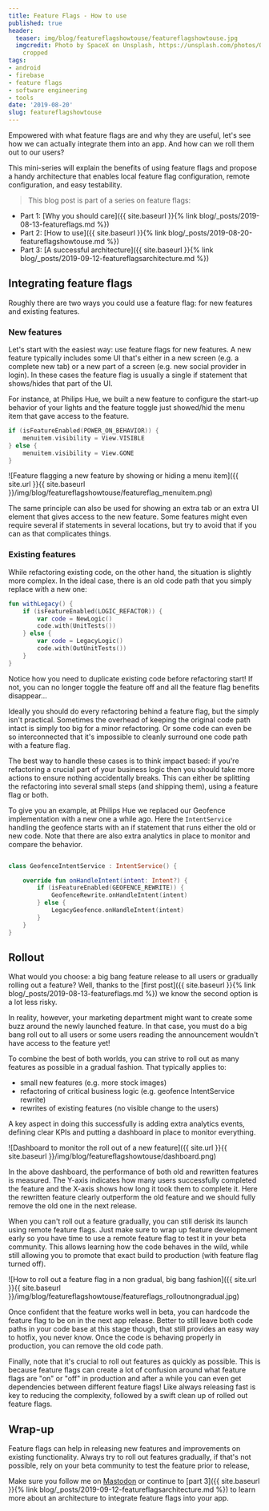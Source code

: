 ```yaml
---
title: Feature Flags - How to use
published: true
header:
  teaser: img/blog/featureflagshowtouse/featureflagshowtouse.jpg
  imgcredit: Photo by SpaceX on Unsplash, https://unsplash.com/photos/OHOU-5UVIYQ,
    cropped
tags:
- android
- firebase
- feature flags
- software engineering
- tools
date: '2019-08-20'
slug: featureflagshowtouse
---
```


Empowered with what feature flags are and why they are useful, let's see how we can actually integrate them into an app. And how can we roll them out to our users?

This mini-series will explain the benefits of using feature flags and propose a handy architecture that enables local feature flag configuration, remote configuration, and easy testability.

> This blog post is part of a series on feature flags:
- Part 1: [Why you should care]({{ site.baseurl }}{% link blog/_posts/2019-08-13-featureflags.md %})
- Part 2: [How to use]({{ site.baseurl }}{% link blog/_posts/2019-08-20-featureflagshowtouse.md %})
- Part 3: [A successful architecture]({{ site.baseurl }}{% link blog/_posts/2019-09-12-featureflagsarchitecture.md %})

## Integrating feature flags
Roughly there are two ways you could use a feature flag: for new features and existing features.

### New features
Let's start with the easiest way: use feature flags for new features. A new feature typically includes some UI that's either in a new screen (e.g. a complete new tab) or a new part of a screen (e.g. new social provider in login). In these cases the feature flag is usually a single if statement that shows/hides that part of the UI.

For instance, at Philips Hue, we built a new feature to configure the start-up behavior of your lights and the feature toggle just showed/hid the menu item that gave access to the feature.

```kotlin
if (isFeatureEnabled(POWER_ON_BEHAVIOR)) {
    menuitem.visibility = View.VISIBLE
} else {
    menuitem.visibility = View.GONE
}
```

![Feature flagging a new feature by showing or hiding a menu item]({{ site.url }}{{ site.baseurl }}/img/blog/featureflagshowtouse/featureflag_menuitem.png)

The same principle can also be used for showing an extra tab or an extra UI element that gives access to the new feature. Some features might even require several if statements in several locations, but try to avoid that if you can as that complicates things.

### Existing features
While refactoring existing code, on the other hand, the situation is slightly more complex. In the ideal case, there is an old code path that you simply replace with a new one:

```kotlin
fun withLegacy() {
    if (isFeatureEnabled(LOGIC_REFACTOR)) {
        var code = NewLogic()
        code.with(UnitTests())
    } else {
        var code = LegacyLogic()
        code.with(OutUnitTests())
    }
}
```

Notice how you need to duplicate existing code before refactoring start! If not, you can no longer toggle the feature off and all the feature flag benefits disappear...

Ideally you should do every refactoring behind a feature flag, but the simply isn't practical. Sometimes the overhead of keeping the original code path intact is simply too big for a minor refactoring. Or some code can even be so interconnected that it's impossible to cleanly surround one code path with a feature flag.

The best way to handle these cases is to think impact based: if you're refactoring a crucial part of your business logic then you should take more actions to ensure nothing accidentally breaks. This can either be splitting the refactoring into several small steps (and shipping them), using a feature flag or both.

To give you an example, at Philips Hue we replaced our Geofence implementation with a new one a while ago. Here the `IntentService` handling the geofence starts with an if statement that runs either the old or new code. Note that there are also extra analytics in place to monitor and compare the behavior.

```kotlin

class GeofenceIntentService : IntentService() {

    override fun onHandleIntent(intent: Intent?) {
        if (isFeatureEnabled(GEOFENCE_REWRITE)) {
            GeofenceRewrite.onHandleIntent(intent)
        } else {
            LegacyGeofence.onHandleIntent(intent)
        }
    }
}

```

## Rollout
What would you choose: a big bang feature release to all users or gradually rolling out a feature? Well, thanks to the [first post]({{ site.baseurl }}{% link blog/_posts/2019-08-13-featureflags.md %}) we know the second option is a lot less risky.

In reality, however, your marketing department might want to create some buzz around the newly launched feature. In that case, you must do a big bang roll out to all users or some users reading the announcement wouldn't have access to the feature yet!

To combine the best of both worlds, you can strive to roll out as many features as possible in a gradual fashion. That typically applies to:

- small new features (e.g. more stock images)
- refactoring of critical business logic (e.g. geofence IntentService rewrite)
- rewrites of existing features (no visible change to the users)

A key aspect in doing this successfully is adding extra analytics events, defining clear KPIs and putting a dashboard in place to monitor everything.

![Dashboard to monitor the roll out of a new feature]({{ site.url }}{{ site.baseurl }}/img/blog/featureflagshowtouse/dashboard.png)

In the above dashboard, the performance of both old and rewritten features is measured. The Y-axis indicates how many users successfully completed the feature and the X-axis shows how long it took them to complete it. Here the rewritten feature clearly outperform the old feature and we should fully remove the old one in the next release.

When you can't roll out a feature gradually, you can still derisk its launch using remote feature flags. Just make sure to wrap up feature development early so you have time to use a remote feature flag to test it in your beta community. This allows learning how the code behaves in the wild, while still allowing you to promote that exact build to production (with feature flag turned off).

![How to roll out a feature flag in a non gradual, big bang fashion]({{ site.url }}{{ site.baseurl }}/img/blog/featureflagshowtouse/featureflags_rolloutnongradual.jpg)

Once confident that the feature works well in beta, you can hardcode the feature flag to be on in the next app release. Better to still leave both code paths in your code base at this stage though, that still provides an easy way to hotfix, you never know. Once the code is behaving properly in production, you can remove the old code path.

Finally, note that it's crucial to roll out features as quickly as possible. This is because feature flags can create a lot of confusion around what feature flags are "on" or "off" in production and after a while you can even get dependencies between different feature flags! Like always releasing fast is key to reducing the complexity, followed by a swift clean up of rolled out feature flags.

## Wrap-up
Feature flags can help in releasing new features and improvements on existing functionality. Always try to roll out features gradually, if that's not possible, rely on your beta community to test the feature prior to release,

Make sure you follow me on [Mastodon](https://androiddev.social/@Jeroenmols) or continue to [part 3]({{ site.baseurl }}{% link blog/_posts/2019-09-12-featureflagsarchitecture.md %}) to learn more about an architecture to integrate feature flags into your app.
